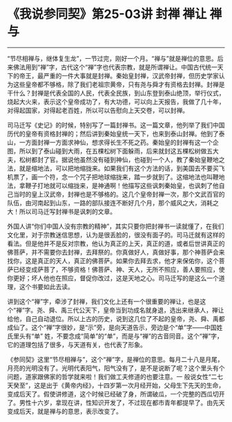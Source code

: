 # 《我说参同契》第25-03讲 封禅 禅让 禅与

------

“节尽相禅与，继体复生龙”，一节过完，刚好一个月。“禅与”就是禅位的意思。后来佛法用到“禅”字，古代这个“禅”字也代表宗教，就是所谓禅让。中国古代统一天下的帝王，最严重的一件大事就是封禅。秦始皇封禅，汉武帝封禅，但历史学家认为这些皇帝都不够格，除了我们老祖宗黄帝，只有尧与舜才有资格去封禅。封禅是干什么？封禅是代表全国的人民，代表全民族，到山东登到泰山绝顶，举行仪式，烧起大火来，表示这个皇帝成功了，有大功德，可以向上天报告，我做了几十年，对得起国家，对得起老百姓，所以可以告慰向上天交卷，可以封禅。

司马迁写《史记》的时候，特别写了一篇封禅书。这一篇文章，他列举了我们中国历代的皇帝有资格封禅的；然后讲到秦始皇统一天下，也来到泰山封禅。他到了泰山，一方面封禅一方面求神仙，想求得长生不死之药。秦始皇的封禅有这一个企图，所以到了泰山碰到大雨，在五棵松树下面躲雨，后来就封这五棵松树做五大夫，松树都封了官。据说他虽然没有碰到神仙，也碰到一个人，教了秦始皇鞭地之法，就是缩地法，可以把地缩拢来。如果我们有这个方法的话，到美国去不要买飞机票了，画一个符，念一个咒子把地球缩拢来，踏一步就到了。这缩地法也叫鞭地法，拿鞭子打地就可以缩拢来，是神通啊！他描写这些讽刺秦始皇，也讽刺了他自己当时的皇上汉武帝，封禅也是不够格的。这几个皇帝封禅一次，那个文武百官的队伍，由河南起到山东，一路的部队接连不断好几个月，那个威风之大，消耗之大！所以司马迁写封禅书是讽刺的文章。

外国人讲“你们中国人没有宗教的精神”，其实只要你把封禅书一读就懂了，在我们文化里，对于宗教迷信思想，认为是很丢脸的，很没有面子的。司马迁就有这样的看法。但是他并不是反对宗教，他认为真正的上天，真正的道，或者后世讲真正的佛菩萨，并不需要你去封禅，去拜祭的。你真做好人，真做好事，那个神菩萨会来找你，这是真正的天人，真正的佛菩萨。如果你去拜去求，他才来保佑你，这个菩萨已经变成萨菩了，不够资格！佛菩萨、神、天人，无所不照应，善人要照应，使你更好；坏人他也在照应，督促你改过，这是天地之心。司马迁写的是这么一个道理，这个书要如此去读。

讲到这个“禅”字，牵涉了封禅，我们文化上还有一个很重要的禅让，也是这个“禅”字。尧、舜、禹三代公天下，皇帝当到功成名就身退，选出来继承人，禅让给他，自己自动退位。所以上古的历史，说到这几位了不起的皇帝，尧、舜、禹都成仙了。这个“禅”字很妙，是“示”旁，是向天道告示，旁边是个“单”字——中国姓氏里头有“单” 姓，不要念成“简单”的“单”，而是与“禅”的古音同音。这个“禅”字，它的道理包括了很多，与天道有关，也代表了形象。

《参同契》这里“节尽相禅与”，这个“禅”字，是禅位的意思。每月二十八是月尾，月亮的光明没有了。光明代表阳气，阳气没有了，是不是说断了呢？这个里头有个问题，道家跟佛家的哲学就来啦！我们做工夫修道的也要注意。一 般说女性“二七天癸至”，这是出于《黄帝内经》，十四岁第一次月经开始，父母生下先天的生命，变成后天了。假使讲修道，这个时候已经破了身，所谓破瓜，一个完整的西瓜切开了。男性十六岁，拿现在讲，性知识开发了，不过现在都市青年都提早了。由先天变成后天，就是禅与的意思，表示改变了。